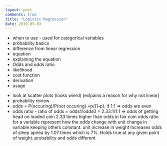 ```yaml
---
layout: post
comments: true
title: "Logistic Regression"
date: 2019-05-03
---
```


* when to use - used for categorical variables
* probability basics
* difference from linear regression
* equation
* explaining the equation
* Odds and odds ratio
* likelihood
* cost function
* derivation
* usage

- look at scatter plots (looks wierd) (exlpains a reason for why not linear)
- probability review
- odds = P(occuring)/P(not occuring)  =p/(1-p), if 1:1 => odds are even
- odds ratio - ratio of odds = odds1/odds0 = 2.33:1/1:1 => odds of getting head on loaded coin 2.33 times higher than odds in fair coin
  odds ratio for a variable represent how the odds change with unit change in variable keeping others constant.
  unit increase in weight increases odds of sleep apnea by 1.07 times which is 7%. Holds true at any given point of weight.
  probability and odds different




